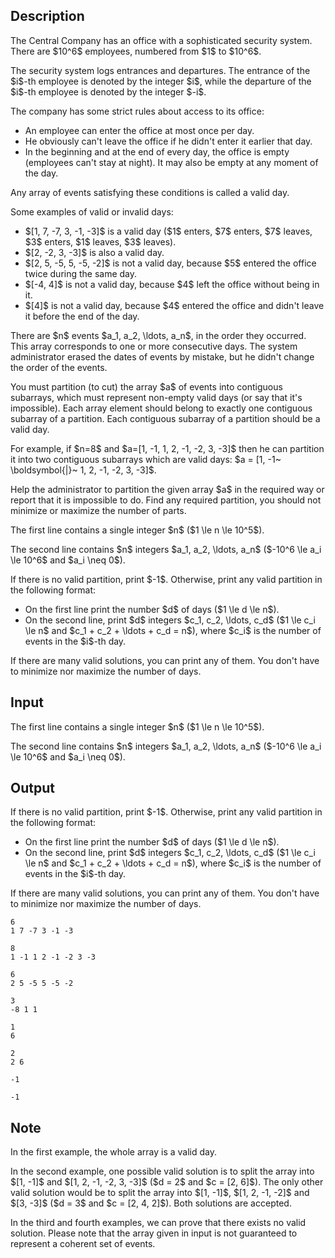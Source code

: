 ## Description

<div><p>The Central Company has an office with a sophisticated security system. There are $10^6$ employees, numbered from $1$ to $10^6$.</p><p>The security system logs entrances and departures. The entrance of the $i$-th employee is denoted by the integer $i$, while the departure of the $i$-th employee is denoted by the integer $-i$.</p><p>The company has some strict rules about access to its office:</p><ul> <li> An employee can enter the office <span class="tex-font-style-bf">at most</span> once per day. </li><li> He obviously can't leave the office if he didn't enter it earlier that day. </li><li> In the beginning and at the end of every day, the office is empty (employees can't stay at night). <span class="tex-font-style-it">It may also be empty at any moment of the day.</span> </li></ul><p>Any array of events satisfying these conditions is called a <span class="tex-font-style-it">valid day</span>.</p><p>Some examples of valid or invalid days:</p><ul> <li> $[1, 7, -7, 3, -1, -3]$ is a valid day ($1$ enters, $7$ enters, $7$ leaves, $3$ enters, $1$ leaves, $3$ leaves). </li><li> $[2, -2, 3, -3]$ is also a valid day. </li><li> $[2, 5, -5, 5, -5, -2]$ is <span class="tex-font-style-underline">not</span> a valid day, because $5$ entered the office twice during the same day. </li><li> $[-4, 4]$ is <span class="tex-font-style-underline">not</span> a valid day, because $4$ left the office without being in it. </li><li> $[4]$ is <span class="tex-font-style-underline">not</span> a valid day, because $4$ entered the office and didn't leave it before the end of the day. </li></ul><p>There are $n$ events $a_1, a_2, \ldots, a_n$, in the order they occurred. This array corresponds to one or more consecutive days. The system administrator erased the dates of events by mistake, but he didn't change the order of the events.</p><p>You must partition (to cut) the array $a$ of events into <span class="tex-font-style-bf">contiguous subarrays</span>, which must represent non-empty valid days (or say that it's impossible). Each array element should belong to exactly one contiguous subarray of a partition. Each contiguous subarray of a partition should be a <span class="tex-font-style-it">valid day</span>.</p><p>For example, if $n=8$ and $a=[1, -1, 1, 2, -1, -2, 3, -3]$ then he can partition it into two contiguous subarrays which are valid days: $a = [1, -1~ \boldsymbol{|}~ 1, 2, -1, -2, 3, -3]$.</p><p>Help the administrator to partition the given array $a$ in the required way or report that it is impossible to do. Find any required partition, you should not minimize or maximize the number of parts.</p></div><div class="input-specification"><p>The first line contains a single integer $n$ ($1 \le n \le 10^5$).</p><p>The second line contains $n$ integers $a_1, a_2, \ldots, a_n$ ($-10^6 \le a_i \le 10^6$ and $a_i \neq 0$).</p></div><div class="output-specification"><p>If there is no valid partition, print $-1$. Otherwise, print any valid partition in the following format:</p><ul> <li> On the first line print the number $d$ of days ($1 \le d \le n$). </li><li> On the second line, print $d$ integers $c_1, c_2, \ldots, c_d$ ($1 \le c_i \le n$ and $c_1 + c_2 + \ldots + c_d = n$), where $c_i$ is the number of events in the $i$-th day. </li></ul><p>If there are many valid solutions, you can print <span class="tex-font-style-bf">any</span> of them. You don't have to minimize nor maximize the number of days.</p></div>

## Input

<p>The first line contains a single integer $n$ ($1 \le n \le 10^5$).</p><p>The second line contains $n$ integers $a_1, a_2, \ldots, a_n$ ($-10^6 \le a_i \le 10^6$ and $a_i \neq 0$).</p>

## Output

<p>If there is no valid partition, print $-1$. Otherwise, print any valid partition in the following format:</p><ul> <li> On the first line print the number $d$ of days ($1 \le d \le n$). </li><li> On the second line, print $d$ integers $c_1, c_2, \ldots, c_d$ ($1 \le c_i \le n$ and $c_1 + c_2 + \ldots + c_d = n$), where $c_i$ is the number of events in the $i$-th day. </li></ul><p>If there are many valid solutions, you can print <span class="tex-font-style-bf">any</span> of them. You don't have to minimize nor maximize the number of days.</p>





```input1
6
1 7 -7 3 -1 -3
```




```input2
8
1 -1 1 2 -1 -2 3 -3
```




```input3
6
2 5 -5 5 -5 -2
```




```input4
3
-8 1 1
```




```output1
1
6
```




```output2
2
2 6
```




```output3
-1
```




```output4
-1
```



## Note

<p>In the first example, the whole array is a valid day.</p><p>In the second example, one possible valid solution is to split the array into $[1, -1]$ and $[1, 2, -1, -2, 3, -3]$ ($d = 2$ and $c = [2, 6]$). The only other valid solution would be to split the array into $[1, -1]$, $[1, 2, -1, -2]$ and $[3, -3]$ ($d = 3$ and $c = [2, 4, 2]$). <span class="tex-font-style-underline">Both solutions are accepted.</span></p><p>In the third and fourth examples, we can prove that there exists no valid solution. Please note that the array given in input is <span class="tex-font-style-bf">not</span> guaranteed to represent a coherent set of events.</p>
